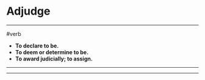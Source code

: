 # Adjudge
---
#verb
- **To declare to be.**
- **To deem or determine to be.**
- **To award judicially; to assign.**
---
---
